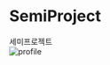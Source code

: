 # SemiProject
세미프로젝트  
![profile](https://user-images.githubusercontent.com/87461392/211023078-5728bfe2-0f6e-4aeb-abf7-5af582ee344f.jpg)
